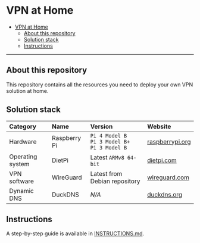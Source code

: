 # VPN at Home

- [VPN at Home](#vpn-at-home)
  - [About this repository](#about-this-repository)
  - [Solution stack](#solution-stack)
  - [Instructions](#instructions)

---

## About this repository

This repository contains all the resources you need to deploy your own VPN solution at home.

## Solution stack

Category|Name|Version|Website
:--|:--|:--|:--
Hardware|Raspberry Pi|`Pi 4 Model B`<br />`Pi 3 Model B+`<br />`Pi 3 Model B`|[raspberrypi.org](https://www.raspberrypi.org/)
Operating system|DietPi|Latest `ARMv8 64-bit`|[dietpi.com](https://dietpi.com/)
VPN software|WireGuard|Latest from Debian repository|[wireguard.com](https://www.wireguard.com/)
Dynamic DNS|DuckDNS|_N/A_|[duckdns.org](https://www.duckdns.org/)

## Instructions

A step-by-step guide is available in [INSTRUCTIONS.md](INSTRUCTIONS.md).
